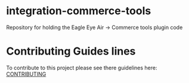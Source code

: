 # integration-commerce-tools
Repository for holding the Eagle Eye Air -> Commerce tools plugin code

# Contributing Guides lines

To contribute to this project please see there guidelines here: [CONTRIBUTING](./CONTRIBUTING.md)
